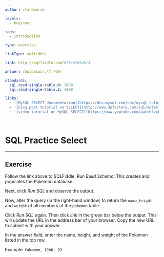 ```yaml
---
author: claremarie

levels:
  - beginner

tags:
  - introduction

type: exercise

linkType: sqlfiddle

link: http://sqlfiddle.com/#!9/e76bd6/3

answer: /bulbasaur.*7.*69/

standards:
  sql.read-single-table.0: 1000
  sql.read-single-table.2: 1000

links:
  - '[MySQL SELECT documentation](https://dev.mysql.com/doc/mysql-tutorial-excerpt/5.6/en/selecting-rows.html){documentation}'
  - '[blog post tutorial on SELECT](http://www.dofactory.com/sql/select){website}'
  - '[video tutorial on MySQL SELECT](https://www.youtube.com/watch?v=BgK88mlgA6I){video}'

---
```


# SQL Practice Select

---        
## Exercise

Follow the link above to SQLFiddle. Run *Build Schema*. This creates and populates the Pokemon database.

Next, click *Run SQL* and observe the output.

Now, alter the query (in the right-hand window) to return the `name`, `height` and `weight` of all members of the `pokemon` table.

Click *Run SQL* again. Then click *link* in the green bar below the output. This will update the URL in the address bar of your browser. Copy the new URL to submit with your answer.

In the answer field, enter the name, height, and weight of the Pokemon listed in the top row.

Example: `fakemon, 1000, 29`
